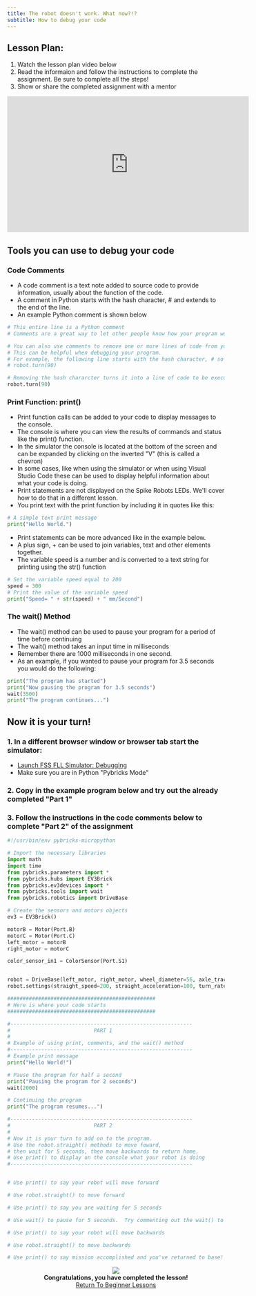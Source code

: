 ```yaml
---
title: The robot doesn't work. What now?!? 
subtitle: How to debug your code
---
```


## Lesson Plan:
1. Watch the lesson plan video below
2. Read the informaion and follow the instructions to complete the assignment.  Be sure to complete all the steps!
3. Show or share the completed assignment with a mentor

<p align="center">
<iframe width="560" height="315" src="https://www.youtube.com/embed/d_q8OJwLrRU" title="YouTube video player" frameborder="0" allow="accelerometer; autoplay; clipboard-write; encrypted-media; gyroscope; picture-in-picture" allowfullscreen></iframe>
</p>

## Tools you can use to debug your code

### Code Comments
  * A code comment is a text note added to source code to provide information, usually about the function of the code.
  * A comment in Python starts with the hash character, # and extends to the end of the line.
  * An example Python comment is shown below

```python
# This entire line is a Python comment
# Comments are a great way to let other people know how your program works

# You can also use comments to remove one or more lines of code from you program.
# This can be helpful when debugging your program.
# For example, the following line starts with the hash character, # so it is a comment:
# robot.turn(90)

# Removing the hash chararcter turns it into a line of code to be executed:
robot.turn(90)
```

### Print Function: print()
  * Print function calls can be added to your code to display messages to the console.
  * The console is where you can view the results of commands and status like the print() function.
  * In the simulator the console is located at the bottom of the screen and can be expanded by clicking on the inverted "V" (this is called a chevron)
  * In some cases, like when using the simulator or when using Visual Studio Code these can be used to display helpful information about what your code is doing.
  * Print statements are not displayed on the Spike Robots LEDs.  We'll cover how to do that in a different lesson.
  * You print text with the print function by including it in quotes like this:
```python
# A simple text print message
print("Hello World.")
```
  * Print statements can be more advanced like in the example below.
  * A plus sign, + can be used to join variables, text and other elements together.
  * The variable speed is a number and is converted to a text string for printing using the str() function
```python
# Set the variable speed equal to 200
speed = 300
# Print the value of the variable speed
print("Speed= " + str(speed) + " mm/Second")
```

### The wait() Method
  * The wait() method can be used to pause your program for a period of time before continuing
  * The wait() method takes an input time in milliseconds
  * Remember there are 1000 milliseconds in one second.
  * As an example, if you wanted to pause your program for 3.5 seconds you would do the following:
 ```python
 print("The program has started")
 print("Now pausing the program for 3.5 seconds")
 wait(3500)
 print("The program continues...")
 ```

## Now it is your turn!

### 1. In a different browser window or browser tab start the simulator: 

  * [Launch FSS FLL Simulator: Debugging](https://fssfll.github.io/gears/public/index.html?worldJSON=https%3A%2F%2Ffssfll.github.io%2Ffssfll%2Fspike%2Flessons%2Flesson1%2Flesson1.json)
  * Make sure you are in Python "Pybricks Mode"

### 2. Copy in the example program below and try out the already completed "Part 1"

### 3. Follow the instructions in the code comments below to complete "Part 2" of the assignment

```python
#!/usr/bin/env pybricks-micropython

# Import the necessary libraries
import math
import time
from pybricks.parameters import *
from pybricks.hubs import EV3Brick
from pybricks.ev3devices import *
from pybricks.tools import wait
from pybricks.robotics import DriveBase

# Create the sensors and motors objects
ev3 = EV3Brick()

motorB = Motor(Port.B)
motorC = Motor(Port.C)
left_motor = motorB
right_motor = motorC

color_sensor_in1 = ColorSensor(Port.S1)


robot = DriveBase(left_motor, right_motor, wheel_diameter=56, axle_track=89)
robot.settings(straight_speed=200, straight_acceleration=100, turn_rate=100, turn_acceleration=100)

################################################
# Here is where your code starts
################################################

#-----------------------------------------------------------
#                           PART 1
#
# Example of using print, comments, and the wait() method
#-----------------------------------------------------------
# Example print message
print("Hello World!")

# Pause the program for half a second
print("Pausing the program for 2 seconds")
wait(2000)

# Continuing the program
print("The program resumes...")

#-----------------------------------------------------------
#                           PART 2
#
# Now it is your turn to add on to the program.
# Use the robot.straight() methods to move foward,
# then wait for 5 seconds, then move backwards to return home.
# Use print() to display on the console what your robot is doing
#-----------------------------------------------------------


# Use print() to say your robot will move forward

# Use robot.straight() to move forward

# Use print() to say you are waiting for 5 seconds

# Use wait() to pause for 5 seconds.  Try commenting out the wait() to remove the pause.

# Use print() to say your robot will move backwards

# Use robot.straight() to move backwards

# Use print() to say mission accomplished and you've returned to base!


```

<p align="center">
<IMG ALIGN="CENTER" SRC="https://fssfll.github.io/fssfll/images/finish.jpg">
<BR>
<B>Congratulations, you have completed the lesson!</B><BR>
<A HREF="https://fssfll.github.io/fssfll/spike/lessons/beginner/">Return To Beginner Lessons</A>
<BR>
 </P>
